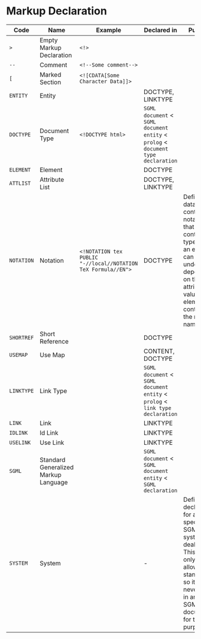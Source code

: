 # Markup Declaration

| Code | Name | Example | Declared in | Purpose |
| - | - | - | - | - |
| `>` | Empty Markup Declaration | `<!>` |
| `--` | Comment | `<!--Some comment-->` |
| `[` | Marked Section | `<![CDATA[Some Character Data]]>` |
| `ENTITY` | Entity | | DOCTYPE, LINKTYPE |
| `DOCTYPE` | Document Type | `<!DOCTYPE html>` | `SGML document` < `SGML document entity` < `prolog` < `document type declaration`
| `ELEMENT` | Element | | DOCTYPE | 
| `ATTLIST` | Attribute List | | DOCTYPE, LINKTYPE |
| `NOTATION` | Notation | `<!NOTATION tex PUBLIC "-//local//NOTATION TeX Formula//EN">` | DOCTYPE | Defines a data content notation, so that the content type inside an element can be understood depending on the attribute value on the element, containing the notation name. |
| `SHORTREF` | Short Reference | | DOCTYPE |
| `USEMAP` | Use Map | | CONTENT, DOCTYPE |
| `LINKTYPE` | Link Type | | `SGML document` < `SGML document entity` < `prolog` < `link type declaration` |
| `LINK` | Link | | LINKTYPE |
| `IDLINK` | Id Link | | LINKTYPE |
| `USELINK` | Use Link | | LINKTYPE |
| `SGML` | Standard Generalized Markup Language | | `SGML document` < `SGML document entity` < `SGML declaration`
| `SYSTEM` | System | | - | Defines the declarations for a specific SGML system can deal with. This tag is only allowed standalone, so it will be never seen in any SGML document for this purpose. |
